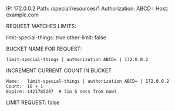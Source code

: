 IP:             172.0.0.2
Path:           /special/resources/1
Authorization:  ABCD=
Host:           example.com

REQUEST MATCHES LIMITS:

   limit-special-things: true 
   other-limit:          false

BUCKET NAME FOR REQUEST:

    limit-special-things | authorization ABCD= | 172.0.0.2

INCREMENT CURRENT COUNT IN BUCKET

    Name:   limit-special-things | authorization ABCD= | 172.0.0.2 
    Count:  10 + 1
    Expire: 1421785247  # (in 5 secs from now)

LIMIT REQUEST: false
